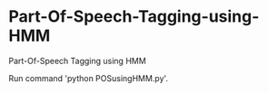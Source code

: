 # Part-Of-Speech-Tagging-using-HMM
Part-Of-Speech Tagging using HMM

Run command 'python POSusingHMM.py'.
